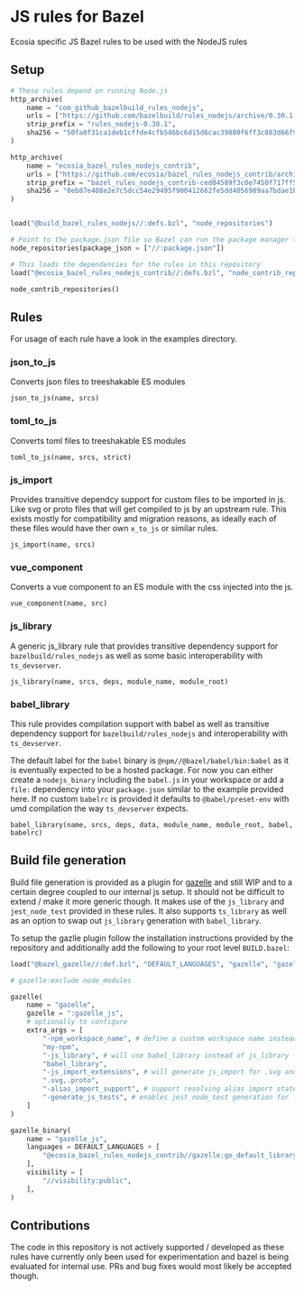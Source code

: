 # JS rules for Bazel
Ecosia specific JS Bazel rules to be used with the NodeJS rules

## Setup

```py
# These rules depend on running Node.js
http_archive(
    name = "com_github_bazelbuild_rules_nodejs",
    urls = ["https://github.com/bazelbuild/rules_nodejs/archive/0.30.1.tar.gz"],
    strip_prefix = "rules_nodejs-0.30.1",
    sha256 = "50fa0f31ca1deb1cffde4cfb546bc6d15d6cac39880f6ff3c883d66f98736f4b",
)

http_archive(
    name = "ecosia_bazel_rules_nodejs_contrib",
    urls = ["https://github.com/ecosia/bazel_rules_nodejs_contrib/archive/ced04589f3c0e7450f717ff5f43878e30a9ecd82.tar.gz"],
    strip_prefix = "bazel_rules_nodejs_contrib-ced04589f3c0e7450f717ff5f43878e30a9ecd82",
    sha256 = "0eb87e408e2e7c5dcc54e29495f900412662fe5dd4056989aa7bdae1b8ef797f",
)


load("@build_bazel_rules_nodejs//:defs.bzl", "node_repositories")

# Point to the package.json file so Bazel can run the package manager for you.
node_repositories(package_json = ["//:package.json"])

# This loads the dependencies for the rules in this repository
load("@ecosia_bazel_rules_nodejs_contrib//:defs.bzl", "node_contrib_repositories")

node_contrib_repositories()
```

## Rules

For usage of each rule have a look in the examples directory.

### json_to_js

Converts json files to treeshakable ES modules

`json_to_js(name, srcs)`

### toml_to_js

Converts toml files to treeshakable ES modules

`toml_to_js(name, srcs, strict)`

### js_import

Provides transitive dependcy support for custom files to be imported in js. Like svg or proto files that will get compiled to js by an upstream rule. This exists mostly for compatibility and migration reasons, as ideally each of these files would have ther own `x_to_js` or similar rules.

`js_import(name, srcs)`

### vue_component

Converts a vue component to an ES module with the css injected into the js.

`vue_component(name, src)`

### js_library

A generic js_library rule that provides transitive dependency support for `bazelbuild/rules_nodejs` as well as some basic interoperability with `ts_devserver`.

`js_library(name, srcs, deps, module_name, module_root)`

### babel_library

This rule provides compilation support with babel as well as transitive dependency support for `bazelbuild/rules_nodejs` and interoperability with `ts_devserver`.  

The default label for the `babel` binary is `@npm//@bazel/babel/bin:babel` as it is eventually expected to be a hosted package. For now you can either create a `nodejs_binary` including the `babel.js` in your workspace or add a `file:` dependency into your `package.json` similar to the example provided here. If no custom `babelrc` is provided it defaults to `@babel/preset-env` with umd compilation the way `ts_devserver` expects.

`babel_library(name, srcs, deps, data, module_name, module_root, babel, babelrc)`

## Build file generation

Build file generation is provided as a plugin for [gazelle](https://github.com/bazelbuild/bazel-gazelle) and still WIP and to a certain degree coupled to our internal js setup. It should not be difficult to extend / make it more generic though. It makes use of the `js_library` and `jest_node_test` provided in these rules. It also supports `ts_library` as well as an option to swap out `js_library` generation with `babel_library`.

To setup the gazlle plugin follow the installation instructions provided by the repository and additionally add the following to your root level `BUILD.bazel`:

```py
load("@bazel_gazelle//:def.bzl", "DEFAULT_LANGUAGES", "gazelle", "gazelle_binary")

# gazelle:exclude node_modules

gazelle(
    name = "gazelle",
    gazelle = ":gazelle_js",
    # optionally to configure
    extra_args = [
        "-npm_workspace_name", # define a custom workspace name instead of @npm
        "my-npm",
        "-js_library", # will use babel_library instead of js_library
        "babel_library",
        "-js_import_extensions", # will generate js_import for .svg and .proto files
        ".svg,.proto",
        "-alias_import_support", # support resolving alias import statements, like "~/"
        "-generate_js_tests", # enables jest_node_test generation for .test.js files
    ]
)

gazelle_binary(
    name = "gazelle_js",
    languages = DEFAULT_LANGUAGES + [
        "@ecosia_bazel_rules_nodejs_contrib//gazelle:go_default_library",
    ],
    visibility = [
        "//visibility:public",
    ],
)
```

## Contributions

The code in this repository is not actively supported / developed as these rules have currently only been used for experimentation and bazel is being evaluated for internal use. PRs and bug fixes would most likely be accepted though.
